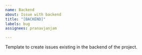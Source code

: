 ```yaml
---
name: Backend
about: Issue with backend
title: "[BACKEND]"
labels: bug
assignees: pranavjanjam

---
```


Template to create issues existing in the backend of the project.
